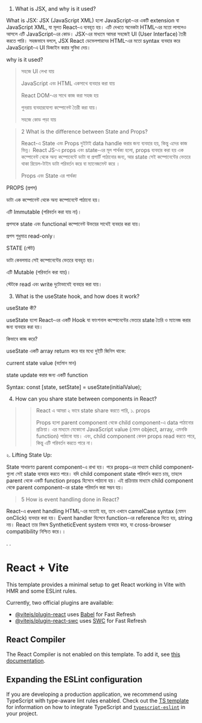 1. What is JSX, and why is it used?

What is JSX:
JSX (JavaScript XML) হলো JavaScript-এর একটি extension বা JavaScript XML, যা মূলত React-এ ব্যবহৃত হয়। এটি দেখতে অনেকটা HTML-এর মতো লাগলেও আসলে এটি JavaScript-এর কোড। JSX-এর মাধ্যমে আমরা সহজেই UI (User Interface) তৈরী করতে পারি। সহজভাবে বললে, JSX React ডেভেলপারদের HTML-এর মতো syntax ব্যবহার করে JavaScript-এ UI ডিজাইন করার সুবিধা দেয়।

 why is it used?
> সহজে UI লেখা যায়
> 
> JavaScript এবং HTML একসাথে ব্যবহার করা যায়
> 
> React DOM-এর সাথে কাজ করা সহজ হয়
> 
> পুনরায় ব্যবহারযোগ্য কম্পোনেন্ট তৈরী করা যায়।
> 
> সহজে কোড পড়া যায়

>>>

>
>
>2 What is the difference between State and Props?
>
>React-এ State এবং Props দুইটাই data handle করার জন্য ব্যবহার হয়, কিন্তু এদের কাজ ভিন্ন।
React JS-এ props এবং state-এর মূল পার্থক্য হলো, props ব্যবহার করা হয় এক কম্পোনেন্ট থেকে অন্য কম্পোনেন্টে ডাটা বা প্রপার্টি পাঠানোর জন্য, আর state সেই কম্পোনেন্টের ভেতরে থাকা রিয়েল-টাইম ডাটা পরিবর্তন করে বা ম্যানেজমেন্ট করে ।
>
>
> 
>Props এবং State এর পার্থক্য

PROPS (প্রপস)

ডাটা এক কম্পোনেন্ট থেকে অন্য কম্পোনেন্টে পাঠানো হয়।

এটি Immutable (পরিবর্তন করা যায় না)।

প্রপসকে state এবং functional কম্পোনেন্ট উভয়ের সাথেই ব্যবহার করা যায়।

প্রপস শুধুমাত্র read-only।
>
>

STATE (স্টেট)

ডাটা কেবলমাত্র সেই কম্পোনেন্টের ভেতরে ব্যবহৃত হয়।

এটি Mutable (পরিবর্তন করা যায়)।


স্টেটকে read এবং write দুটোভাবেই ব্যবহার করা যায়।

>
>>
>>>>

3. What is the useState hook, and how does it work?
>
>>
useState কী?

useState হলো React-এর একটি Hook যা ফাংশনাল কম্পোনেন্টের ভেতরে state তৈরি ও ম্যানেজ করার জন্য ব্যবহার করা হয়।
>
>
>
কিভাবে কাজ করে?

useState একটি array return করে যার মধ্যে দুইটি জিনিস থাকে:


current state value (বর্তমান মান)


state update করার জন্য একটি function
>
Syntax:
const [state, setState] = useState(initialValue);



>
>>
>>>
>>>



4. How can you share state between components in React?

>
>>
>> React এ আমরা ২ ভাবে state share করতে পারি, 
১. props
>>
>>Props হলো parent component থেকে child component-এ data পাঠানোর প্রক্রিয়া। এর মাধ্যমে যেকোনো JavaScript value (যেমন object, array, এমনকি function) পাঠানো যায়। এবং, child component কেবল props read করতে পারে, কিন্তু এটি পরিবর্তন করতে পারে না।




>
>


২. Lifting State Up: 

State সাধারণত parent component-এ রাখা হয়। পরে props-এর মাধ্যমে child component-গুলো সেই state ব্যবহার করতে পারে।
যদি child component state পরিবর্তন করতে চায়, তাহলে parent থেকে একটি function props হিসেবে পাঠানো হয়।
এই প্রক্রিয়ার মাধ্যমে child component থেকে parent component-এর state পরিবর্তন করা সম্ভব হয়।

>


>
> 5 How is event handling done in React?
>

React-এ event handling HTML-এর মতোই হয়, তবে এখানে camelCase syntax (যেমন onClick) ব্যবহার করা হয়।
Event handler হিসেবে function-এর reference দিতে হয়, string নয়।
React তার নিজস্ব SyntheticEvent system ব্যবহার করে, যা cross-browser compatibility নিশ্চিত করে।।
>>

>
>






>
>
>>
.
.






































































>>>>>




>>>>>>
>
>
>


# React + Vite

This template provides a minimal setup to get React working in Vite with HMR and some ESLint rules.

Currently, two official plugins are available:

- [@vitejs/plugin-react](https://github.com/vitejs/vite-plugin-react/blob/main/packages/plugin-react) uses [Babel](https://babeljs.io/) for Fast Refresh
- [@vitejs/plugin-react-swc](https://github.com/vitejs/vite-plugin-react/blob/main/packages/plugin-react-swc) uses [SWC](https://swc.rs/) for Fast Refresh

## React Compiler

The React Compiler is not enabled on this template. To add it, see [this documentation](https://react.dev/learn/react-compiler/installation).

## Expanding the ESLint configuration

If you are developing a production application, we recommend using TypeScript with type-aware lint rules enabled. Check out the [TS template](https://github.com/vitejs/vite/tree/main/packages/create-vite/template-react-ts) for information on how to integrate TypeScript and [`typescript-eslint`](https://typescript-eslint.io) in your project.
